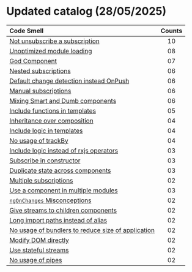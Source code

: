 # Updated catalog (28/05/2025)
| Code Smell                                                                                                  | Counts|
| :--                                                                                                         | :--:  |
| [Not unsubscribe a subscription](not_unsubscribe_subscriptions.md)                                          | 10    |
| [Unoptimized module loading](unoptimized_module_loading.md)                                                 | 08    |
| [God Component](god_component.md)                                                                           | 07    |
| [Nested subscriptions](nested_subscriptions.md)                                                             | 06    |
| [Default change detection instead OnPush](default_change_detection_instead_onpush.md)                       | 06    |
| [Manual subscriptions](manual_subscriptions.md)                                                             | 06    |
| [Mixing Smart and Dumb components](mixing_smart_and_dump_components.md)                                     | 06    |
| [Include functions in templates](include_functions_in_templates.md)                                         | 05    |
| [Inheritance over composition](inheritance_over_composition.md)                                             | 04    |
| [Include logic in templates](include_logic_in_templates.md)                                                 | 04    |
| [No usage of trackBy](no_usage_of_trackby.md)                                                               | 04    |
| [Include logic instead of rxjs operators](include_login_instead_of_rxjs_operators.md)                       | 03    |
| [Subscribe in constructor](subscribe_in_constructor.md)                                                     | 03    |
| [Duplicate state across components](duplicate_state_across_components.md)                                   | 03    |
| [Multiple subscriptions](multiple_subscriptions.md)                                                         | 02    |
| [Use a component in multiple modules](use_a_component_in_multiple_modules.md)                               | 03    |
| [`ngOnChanges` Misconceptions](ngonchanges_misconceptions.md)                                               | 02    | 
| [Give streams to children components](give_streams_to_children_components.md)                               | 02    | 
| [Long import paths instead of alias](long_imports_patsh_instead_of_alias.md)                                | 02    | 
| [No usage of bundlers to reduce size of application](no_usage_of_bundlers_to_reduce_size_of_application.md) | 02    | 
| [Modify DOM directly](modify_dom_directly.md)                                                               | 02    | 
| [Use stateful streams](use_stateful_streams.md)                                                             | 02    | 
| [No usage of pipes](no_usage_of_pipes.md)                                                                   | 02    |
